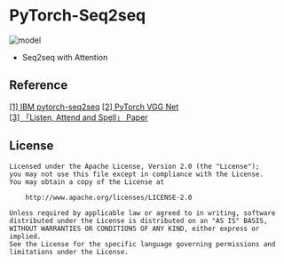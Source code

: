 # PyTorch-Seq2seq
![model](https://postfiles.pstatic.net/MjAyMDAxMjVfOTcg/MDAxNTc5ODg2Mzg1MDY0.6AZl4lQOMMyebjJWS03Qu1QefqNMVnN6-VZ2DwAZsRwg.nOPSIURc7whBqokISdvzU7e2TABbpkLv0uPcDszIxN4g.GIF.sooftware/Sooftware.gif?type=w773)
* Seq2seq with Attention

## Reference
[[1]   IBM pytorch-seq2seq](https://github.com/IBM/pytorch-seq2seq)
[[2]   PyTorch VGG Net](https://github.com/chengyangfu/pytorch-vgg-cifar10/blob/master/vgg.py)  
[[3] 「Listen, Attend and Spell」  Paper](https://arxiv.org/abs/1508.01211)   

## License
```
Licensed under the Apache License, Version 2.0 (the "License");
you may not use this file except in compliance with the License.
You may obtain a copy of the License at

    http://www.apache.org/licenses/LICENSE-2.0

Unless required by applicable law or agreed to in writing, software
distributed under the License is distributed on an "AS IS" BASIS,
WITHOUT WARRANTIES OR CONDITIONS OF ANY KIND, either express or implied.
See the License for the specific language governing permissions and
limitations under the License.
```
